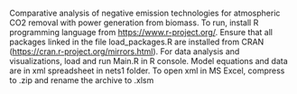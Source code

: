 Comparative analysis of negative emission technologies for atmospheric CO2 removal with power generation from biomass.
To run, install R programming language from https://www.r-project.org/.
Ensure that all packages linked in the file load_packages.R are installed from CRAN (https://cran.r-project.org/mirrors.html).
For data analysis and visualizations, load and run Main.R in R console.
Model equations and data are in xml spreadsheet in nets1 folder. To open xml in MS Excel, compress to .zip and rename the archive to .xlsm
